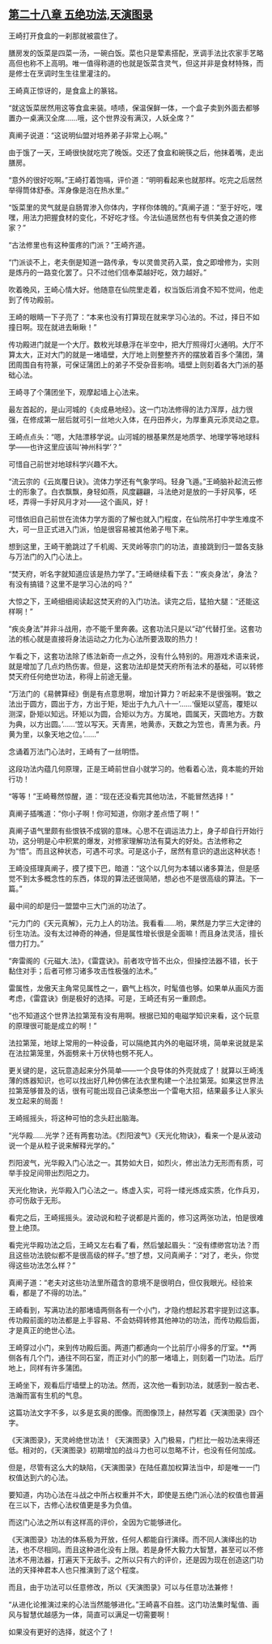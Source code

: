 ## [第二十八章 五绝功法,天演图录](https://www.xxbiquge.com/11_11207/5463420.html)


  王崎打开食盒的一刹那就被震住了。

  膳房发的饭菜是四菜一汤，一碗白饭。菜也只是荤素搭配，烹调手法比农家手艺略高但也称不上高明。唯一值得称道的也就是饭菜含灵气，但这并非是食材特殊，而是修士在烹调时生生往里灌注的。

  王崎真正惊讶的，是食盒上的篆铭。

  “就这饭菜居然用这等食盒来装。啧啧，保温保鲜一体，一个盒子卖到外面去都够置办一桌满汉全席……哦，这个世界没有满汉，人妖全席？”

  真阐子说道：“这说明仙盟对培养弟子非常上心啊。”

  由于饿了一天，王崎很快就吃完了晚饭。交还了食盒和碗筷之后，他抹着嘴，走出膳房。

  “意外的很好吃啊。”王崎打着饱嗝，评价道：“明明看起来也就那样。吃完之后居然举得筒体舒泰。浑身像是泡在热水里。”

  “饭菜里的灵气就是自肠胃渗入你体内，字样你体魄的。”真阐子道：“至于好吃，嘿嘿，用法力把握食材的变化，不好吃才怪。今法仙道居然也有专供美食之道的修家？”

  “古法修里也有这种蛋疼的门派？”王崎齐道。

  “门派谈不上，老夫倒是知道一路传承，专以灵兽灵药入菜，食之即增修为，实则是炼丹的一路变化罢了。只不过他们信奉菜越好吃，效力越好。”

  吹着晚风，王崎心情大好。他随意在仙院里走着，权当饭后消食不知不觉间，他走到了传功殿前。

  王崎的眼睛一下子亮了：“本来也没有打算现在就来学习心法的。不过，择日不如撞日啊。现在就进去瞅瞅！”

  传功殿进门就是一个大厅。数枚光球悬浮在半空中，把大厅照得灯火通明。大厅不算太大，正对大门的就是一堵墙壁，大厅地上则整整齐齐的摆放着百多个蒲团，蒲团周围自有符篆，可保证蒲团上的弟子不受杂音影响。墙壁上则刻着各大门派的基础心法。

  王崎寻了个蒲团坐下，观摩起墙上心法来。

  最左首起的，是山河城的《炎成悬地经》。这一门功法修得的法力浑厚，战力很强，在修成第一层后就可引一丝地火入体，在丹田养火，为厚重真元添灵动之意。

  王崎点点头：“嗯，大陆漂移学说。山河城的根基果然是地质学、地理学等地球科学——也许这里应该叫‘神州科学’？”

  可惜自己前世对地球科学兴趣不大。

  “流云宗的《云岚覆日诀》。流体力学还有气象学吗。轻身飞遁。”王崎脑补起流云修士的形象了。白衣飘飘，身轻如燕，风度翩翩，斗法绝对是放的一手好风筝，呸呸，弄得一手好风月才对——这个画风，好！

  可惜依旧自己前世在流体力学方面的了解也就入门程度，在仙院吊打中学生难度不大，可一旦正式进入门派，怕是很容易被其他弟子甩下来。

  想到这里，王崎干脆跳过了千机阁、天灵岭等宗门的功法，直接跳到归一盟各支脉与万法门的入门心法上。

  “焚天府，听名字就知道应该是热力学了。”王崎继续看下去：“‘疾炎身法’，身法？有没有搞错？这里不是学习心法的吗？”

  大惊之下，王崎细细阅读起这焚天府的入门功法。读完之后，猛拍大腿：“还能这样啊！”

  “疾炎身法”并非斗战用，亦不能千里奔袭。这套功法只是以“动”代替打坐。这套功法的核心就是直接将身法运动之力化为心法所要汲取的热力！

  乍看之下，这套功法除了练法新奇一点之外，没有什么特别的。用游戏术语来说，就是增加了几点灼热伤害。但是，这套功法却是焚天府所有法术的基础，可以转修焚天府任何绝世功法，称得上前途无量。

  “万法门的《易髀算经》倒是有点意思啊，增加计算力？听起来不是很强啊。‘数之法出于圆方，圆出于方，方出于矩，矩出于九九八十一’……‘偃矩以望高，覆矩以测深，卧矩以知远。环矩以为圆，合矩以为方。方属地，圆属天，天圆地方。方数为典，以方出圆。’……‘笠以写天。天青黑，地黄赤，天数之为笠也，青黑为表。丹黄为里，以象天地之位。’……”

  念诵着万法门心法时，王崎有了一丝明悟。

  这段功法内蕴几何原理，正是王崎前世自小就学习的。他看着心法，竟本能的开始行功！

  “等等！”王崎蓦然惊醒，道：“现在还没看完其他功法，不能冒然选择！”

  真阐子插嘴道：“你小子啊！你可知道，你刚才差点悟了啊！”

  真阐子语气里颇有些恨铁不成钢的意味。心思不在调运法力上，身子却自行开始行功，这分明是心中积累的爆发，对修家理解功法有莫大的好处。古法修称之为“悟”。而且这种状态，可遇不可求。可是这小子，居然有意识的退出这种状态！

  王崎没搭理真阐子，摸了摸下巴，暗道：“这个以几何为本辅以诸多算法，但是感觉不到太多概念性的东西，体现的算法还很简陋，想必也不是很高级的算法。下一篇。”

  最中间的却是归一盟盟中三大门派的功法了。

  “元力门的《天元真解》，元力上人的功法。我看看……哟，果然是力学三大定律的衍生功法。没有太过神奇的神通，但是属性增长很是全面嘛！而且身法灵活，擅长借力打力。”

  “奔雷阁的《元磁大.法》，《雷霆诀》。前者攻守皆不出众，但操控法器不错，长于黏住对手；后者可修习诸多攻击性极强的法术。”

  雷属性，龙傲天主角常见属性之一，霸气上档次，时髦值也够。如果单从画风方面考虑，《雷霆诀》倒是极好的选择。可是，王崎还有另一重顾虑。

  “也不知道这个世界法拉第笼有没有用啊。根据已知的电磁学知识来看，这个玩意的原理很可能是成立的啊！”

  法拉第笼，地球上常用的一种设备，可以隔绝其内外的电磁环境，简单来说就是呆在法拉第笼里，外面劈来十万伏特也劈不死人。

  更关键的是，这玩意造起来分外简单——一个良导体的外壳就成了！就算以王崎浅薄的炼器知识，也可以找出好几种仿佛在法衣里构建一个法拉第笼。如果这世界法拉第笼够普及的话，很有可能出现自己读条憋出一个雷电大招，结果最多让人家头发立起来的局面！

  王崎摇摇头，将这种可怕的念头赶出脑海。

  “光华殿……光学？还有两套功法。《烈阳波气》《天光化物诀》，看来一个是从波动说一个是从粒子说来解释光学的。”

  烈阳波气，光华殿入门心法之一。其势如大日，如烈火，修出法力无形而有质，可举手投足间带出烈阳之力。

  天光化物诀，光华殿入门心法之一。练虚入实，可将一缕光炼成实质，化作兵刃，亦可伤敌于无形。

  看完之后，王崎摇摇头。波动说和粒子说都是片面的，修习这两张功法，怕是很难登上绝顶。

  看完光华殿功法之后，王崎又左右看了看，然后皱起眉头：“没有缥缈宫功法？而且这些功法貌似都不是很高级的样子。”想了想，又问真阐子：“对了，老头，你觉得这些功法怎么样？”

  真阐子道：“老夫对这些功法里所蕴含的意境不是很明白，但仅我眼光。经验来看，都是了不得的功法。”

  王崎看到，写满功法的那堵墙两侧各有一个小门，才隐约想起苏君宇提到过这事。传功殿前面的功法都是上手容易、不会妨碍转修其他神功的功法，而传功殿后面，才是真正的绝世心法。

  王崎穿过小门，来到传功殿后面。两道门都通向一个比前厅小得多的厅室。**两侧各有几个门，通往不同石室，而正对小门的那一堵墙上，则刻着一门功法。后厅地上，同样有许多蒲团。

  王崎坐下，观看后厅墙壁上的功法。然而，这次他一看到功法，就感到一股古老、浩瀚而富有生机的气息。

  这篇功法文字不多，以多是玄奥的图像。而图像顶上，赫然写着《天演图录》四个字。

  《天演图录》，天灵岭绝世功法！《天演图录》入门极易，门栏比一般功法来得还低。相对的，《天演图录》初期增加的战斗力也可以忽略不计，也没有任何加成。

  但是，尽管有这么大的缺陷，《天演图录》在陆任嘉加权算法当中，却是唯一一门权值达到六的心法。

  要知道，内功心法在斗战之中所占权重并不大，即使是五绝门派心法的权值也普遍在三以下，古修心法权值更是多为负值。

  而这门心法之所以有这样高的评价，全因为它能够进化。

  《天演图录》功法的体系极为开放，任何人都能自行演绎。而不同人演绎出的功法，也不尽相同。而且这种进化没有上限。若是身怀大毅力大智慧，甚至可以不修法术不用法器，打遍天下无敌手。之所以只有六的评价，还是因为现在创造这门功法的天择神君本人也只推演到了这个程度。

  而且，由于功法可以任意修改，所以《天演图录》可以与任意功法兼修！

  “从进化论推演过来的心法当然能够进化。”王崎喜不自胜。这门功法集时髦值、画风与智慧优越感为一体，简直可以满足一切需要啊！

  如果没有更好的选择，就这个了！
